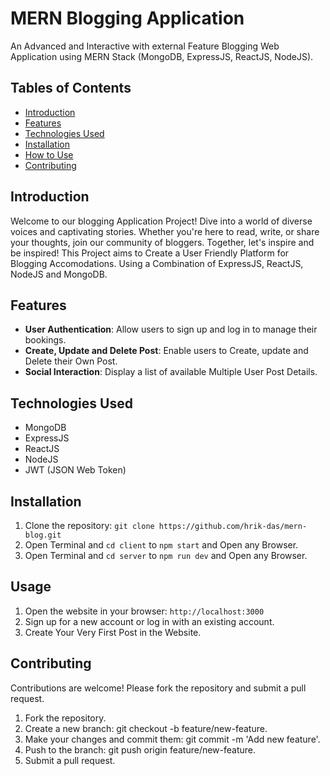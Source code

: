 # MERN Blogging Application
An Advanced and Interactive with external Feature Blogging Web Application using MERN Stack (MongoDB, ExpressJS, ReactJS, NodeJS).

## Tables of Contents
- [Introduction](#introduction)
- [Features](#features)
- [Technologies Used](#technologies-used)
- [Installation](#installation)
- [How to Use](#usage)
- [Contributing](#contributing)

## Introduction
Welcome to our blogging Application Project! Dive into a world of diverse voices and captivating stories. Whether you're here to read, write, or share your thoughts, join our community of bloggers. Together, let's inspire and be inspired! This Project aims to Create a User Friendly Platform for Blogging Accomodations. Using a Combination of ExpressJS, ReactJS, NodeJS and MongoDB.


## Features
- **User Authentication**: Allow users to sign up and log in to manage their bookings.
- **Create, Update and Delete Post**: Enable users to Create, update and Delete their Own Post.
- **Social Interaction**: Display a list of available Multiple User Post Details.

## Technologies Used
- MongoDB
- ExpressJS
- ReactJS
- NodeJS
- JWT (JSON Web Token)

## Installation
1. Clone the repository: `git clone https://github.com/hrik-das/mern-blog.git`
2. Open Terminal and  ```cd client``` to ```npm start``` and Open any Browser.
2. Open Terminal and  ```cd server``` to ```npm run dev``` and Open any Browser.

## Usage
1. Open the website in your browser: `http://localhost:3000`
2. Sign up for a new account or log in with an existing account.
3. Create Your Very First Post in the Website.

## Contributing
Contributions are welcome! Please fork the repository and submit a pull request.
1. Fork the repository.
2. Create a new branch: git checkout -b feature/new-feature.
3. Make your changes and commit them: git commit -m 'Add new feature'.
4. Push to the branch: git push origin feature/new-feature.
5. Submit a pull request.
